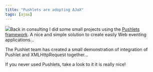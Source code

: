 ```yaml
---
title: "Pushlets are adopting AJaX"
tags: [ajax]
---
```

![](http://www.pushlets.com/assets/pushlet-logo.gif)Back in consulting I did some small projects using the [Pushlets framework](http://www.pushlets.com). A nice and simple solution to create easily Web eventing applications...

The Pushlet team has created a small demonstration of integration of Pushlet and XMLHttpRequest together...

If you never used Pushlets, take a look to it it is really nice!
